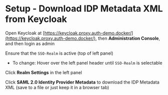 # Setup - Download IDP Metadata XML from Keycloak

Open Keycloak at [https://keycloak.proxy.auth-demo.docker/](https://keycloak.proxy.auth-demo.docker/),
then **Administration Console**, and then login as admin

Ensure that the `SSO-Realm` is active (top of left panel)

* To change: Hover over the left panel header until `SSO-Realm` is selectable

Click **Realm Settings** in the left panel

Click **SAML 2.0 Identity Provider Metadata** to download the IDP Metadata XML
(save to a file or just keep it in a browser tab)
